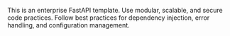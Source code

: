 <!-- Use this file to provide workspace-specific custom instructions to Copilot. For more details, visit https://code.visualstudio.com/docs/copilot/copilot-customization#_use-a-githubcopilotinstructionsmd-file -->

This is an enterprise FastAPI template. Use modular, scalable, and secure code practices. Follow best practices for dependency injection, error handling, and configuration management.
